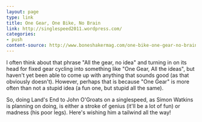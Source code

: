 ```yaml
---
layout: page
type: link
title: One Gear, One Bike, No Brain
link: http://singlespeed2011.wordpress.com/
categories: 
- push
content-source: http://www.boneshakermag.com/one-bike-one-gear-no-brain/
---
```

I often think about that phrase "All the gear, no idea" and turning in on its head for fixed gear cycling into something like "One Gear, All the ideas", but haven't yet been able to come up with anything that sounds good (as that obviously doesn't). However, perhaps that is because "One Gear" is more often than not a stupid idea (a fun one, but stupid all the same).

So, doing Land's End to John O'Groats on a singlespeed, as Simon Watkins is planning on doing, is either a stroke of genius (it'll be a lot of fun) or madness (his poor legs). Here's wishing him a tailwind all the way!
